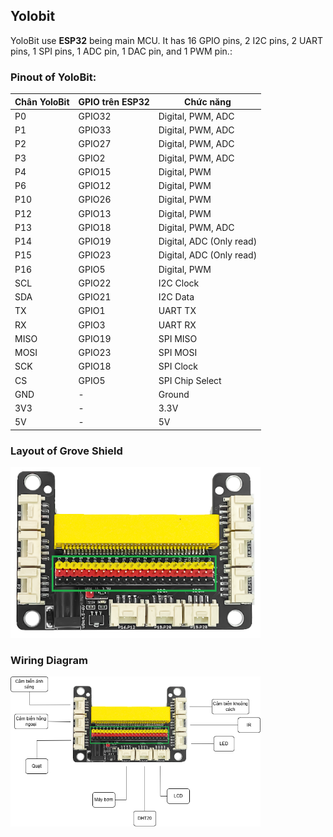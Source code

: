 ## Yolobit

YoloBit use **ESP32** being main MCU. It has 16 GPIO pins, 2 I2C pins, 2 UART pins, 1 SPI pins, 1 ADC pin, 1 DAC pin, and 1 PWM pin.:

### Pinout of YoloBit:

| **Chân YoloBit** | **GPIO trên ESP32** | **Chức năng** |
|------------------|--------------------|---------------|
| P0              | GPIO32              | Digital, PWM, ADC |
| P1              | GPIO33              | Digital, PWM, ADC |
| P2              | GPIO27              | Digital, PWM, ADC |
| P3              | GPIO2              | Digital, PWM, ADC |
| P4              | GPIO15              | Digital, PWM |
| P6              | GPIO12               | Digital, PWM |
| P10             | GPIO26              | Digital, PWM |
| P12             | GPIO13               | Digital, PWM |
| P13             | GPIO18               | Digital, PWM, ADC |
| P14             | GPIO19               | Digital, ADC (Only read) |
| P15             | GPIO23               | Digital, ADC (Only read) |
| P16             | GPIO5                | Digital, PWM |
| SCL             | GPIO22               | I2C Clock |
| SDA             | GPIO21               | I2C Data |
| TX              | GPIO1                | UART TX |
| RX              | GPIO3                | UART RX |
| MISO            | GPIO19               | SPI MISO |
| MOSI            | GPIO23               | SPI MOSI |
| SCK             | GPIO18               | SPI Clock |
| CS              | GPIO5                | SPI Chip Select |
| GND             | -                    | Ground |
| 3V3             | -                    | 3.3V |
| 5V              | -                    | 5V |


### Layout of Grove Shield
<img src="images/Yolobit_mach_mo_rong.webp" width="400px">

### Wiring Diagram
<img src="images/so_do_noi_day.png" width="400px">

